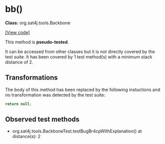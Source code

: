 # bb()

**Class:** org.sat4j.tools.Backbone

[[View code]](https://gitlab.ow2.org/sat4j/sat4j/blob/09e9173e400ea6c1794354ca54c36607c53391ff/org.sat4j.core/src/main/java//org/sat4j/tools/Backbone.java#L249)

This method is **pseudo-tested**.


It can be accessed from other classes but it is not directly covered by the test suite. 
It has been covered by 1 test method(s) with a minimum stack distance of 2.

## Transformations


The body of this method has been replaced by the following instuctions and no transformation was detected by the test suite:

```Java
return null;
```





## Observed test methods

* org.sat4j.tools.BackboneTest.testBugBr4cpWithExplanation() at distance(s): 2

